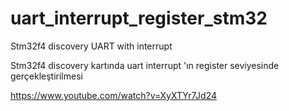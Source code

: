 # uart_interrupt_register_stm32
Stm32f4 discovery UART with interrupt

Stm32f4 discovery kartında uart interrupt 'ın register seviyesinde gerçekleştirilmesi

https://www.youtube.com/watch?v=XyXTYr7Jd24
